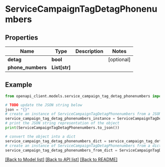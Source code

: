 # ServiceCampaignTagDetagPhonenumbers


## Properties

Name | Type | Description | Notes
------------ | ------------- | ------------- | -------------
**detag** | **bool** |  | [optional] 
**phone_numbers** | **List[str]** |  | 

## Example

```python
from openapi_client.models.service_campaign_tag_detag_phonenumbers import ServiceCampaignTagDetagPhonenumbers

# TODO update the JSON string below
json = "{}"
# create an instance of ServiceCampaignTagDetagPhonenumbers from a JSON string
service_campaign_tag_detag_phonenumbers_instance = ServiceCampaignTagDetagPhonenumbers.from_json(json)
# print the JSON string representation of the object
print(ServiceCampaignTagDetagPhonenumbers.to_json())

# convert the object into a dict
service_campaign_tag_detag_phonenumbers_dict = service_campaign_tag_detag_phonenumbers_instance.to_dict()
# create an instance of ServiceCampaignTagDetagPhonenumbers from a dict
service_campaign_tag_detag_phonenumbers_from_dict = ServiceCampaignTagDetagPhonenumbers.from_dict(service_campaign_tag_detag_phonenumbers_dict)
```
[[Back to Model list]](../README.md#documentation-for-models) [[Back to API list]](../README.md#documentation-for-api-endpoints) [[Back to README]](../README.md)


